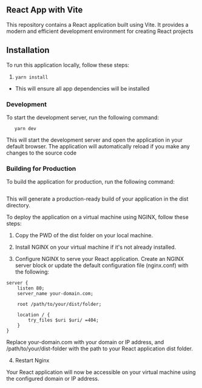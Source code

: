 ## React App with Vite

This repository contains a React application built using Vite. It provides a modern and efficient development environment for creating React projects

## Installation

To run this application locally, follow these steps:

1. ```
   yarn install

   ```

- This will ensure all app dependencies will be installed

### Development

To start the development server, run the following command:

```
   yarn dev
```

This will start the development server and open the application in your default browser. The application will automatically reload if you make any changes to the source code

### Building for Production

To build the application for production, run the following command:

```yarn build

```

This will generate a production-ready build of your application in the dist directory.

To deploy the application on a virtual machine using NGINX, follow these steps:

1. Copy the PWD of the dist folder on your local machine.

2. Install NGINX on your virtual machine if it's not already installed.

3. Configure NGINX to serve your React application. Create an NGINX server block or update the default configuration file (nginx.conf) with the following:

```
server {
    listen 80;
    server_name your-domain.com;

    root /path/to/your/dist/folder;

    location / {
        try_files $uri $uri/ =404;
    }
}
```

Replace your-domain.com with your domain or IP address, and /path/to/your/dist-folder with the path to your React application dist folder.

4. Restart Nginx

Your React application will now be accessible on your virtual machine using the configured domain or IP address.
